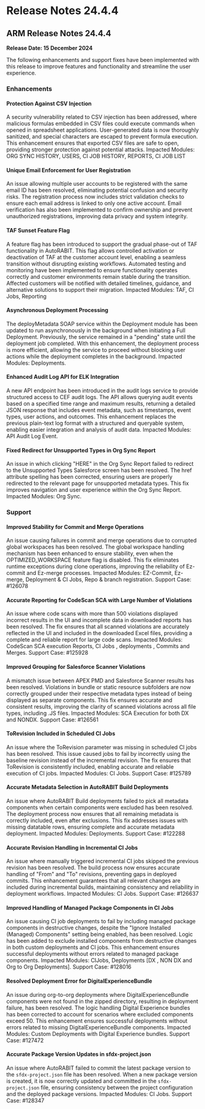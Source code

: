 # Release Notes 24.4.4

## ARM Release Notes 24.4.4

**Release Date: 15 December 2024**

The following enhancements and support fixes have been implemented with this release to improve features and functionality and streamline the user experience.

### Enhancements <a href="#enhancements" id="enhancements"></a>

#### **Protection Against CSV Injection**

A security vulnerability related to CSV injection has been addressed, where malicious formulas embedded in CSV files could execute commands when opened in spreadsheet applications. User-generated data is now thoroughly sanitized, and special characters are escaped to prevent formula execution. This enhancement ensures that exported CSV files are safe to open, providing stronger protection against potential attacks. Impacted Modules: ORG SYNC HISTORY, USERS, CI JOB HISTORY, REPORTS, CI JOB LIST

#### **Unique Email Enforcement for User Registration**

An issue allowing multiple user accounts to be registered with the same email ID has been resolved, eliminating potential confusion and security risks. The registration process now includes strict validation checks to ensure each email address is linked to only one active account. Email verification has also been implemented to confirm ownership and prevent unauthorized registrations, improving data privacy and system integrity.

#### **TAF Sunset Feature Flag**

A feature flag has been introduced to support the gradual phase-out of TAF functionality in AutoRABIT. This flag allows controlled activation or deactivation of TAF at the customer account level, enabling a seamless transition without disrupting existing workflows. Automated testing and monitoring have been implemented to ensure functionality operates correctly and customer environments remain stable during the transition. Affected customers will be notified with detailed timelines, guidance, and alternative solutions to support their migration. Impacted Modules: TAF, CI Jobs, Reporting

#### **Asynchronous Deployment Processing**

The deployMetadata SOAP service within the Deployment module has been updated to run asynchronously in the background when initiating a Full Deployment. Previously, the service remained in a "pending" state until the deployment job completed. With this enhancement, the deployment process is more efficient, allowing the service to proceed without blocking user actions while the deployment completes in the background. Impacted Modules: Deployments.

#### **Enhanced Audit Log API for ELK Integration**

A new API endpoint has been introduced in the audit logs service to provide structured access to CEF audit logs. The API allows querying audit events based on a specified time range and maximum results, returning a detailed JSON response that includes event metadata, such as timestamps, event types, user actions, and outcomes. This enhancement replaces the previous plain-text log format with a structured and queryable system, enabling easier integration and analysis of audit data. Impacted Modules: API Audit Log Event.

#### **Fixed Redirect for Unsupported Types in Org Sync Report**

An issue in which clicking "HERE" in the Org Sync Report failed to redirect to the Unsupported Types Salesforce screen has been resolved. The href attribute spelling has been corrected, ensuring users are properly redirected to the relevant page for unsupported metadata types. This fix improves navigation and user experience within the Org Sync Report. Impacted Modules: Org Sync.

### Support <a href="#support" id="support"></a>

#### **Improved Stability for Commit and Merge Operations**

An issue causing failures in commit and merge operations due to corrupted global workspaces has been resolved. The global workspace handling mechanism has been enhanced to ensure stability, even when the OPTIMIZED\_WORKSPACE feature flag is disabled. This fix eliminates runtime exceptions during clone operations, improving the reliability of Ez-commit and Ez-merge processes. Impacted Modules: EZ-Commit, Ez-merge, Deployment & CI Jobs, Repo & branch registration. Support Case: #126078

#### **Accurate Reporting for CodeScan SCA with Large Number of Violations**

An issue where code scans with more than 500 violations displayed incorrect results in the UI and incomplete data in downloaded reports has been resolved. The fix ensures that all scanned violations are accurately reflected in the UI and included in the downloaded Excel files, providing a complete and reliable report for large code scans. Impacted Modules: CodeScan SCA execution Reports, CI Jobs , deployments , Commits and Merges. Support Case: #125928

#### **Improved Grouping for Salesforce Scanner Violations**

A mismatch issue between APEX PMD and Salesforce Scanner results has been resolved. Violations in bundle or static resource subfolders are now correctly grouped under their respective metadata types instead of being displayed as separate components. This fix ensures accurate and consistent results, improving the clarity of scanned violations across all file types, including .JS files. Impacted Modules: SCA Execution for both DX and NONDX. Support Case: #126561

#### **ToRevision Included in Scheduled CI Jobs**

An issue where the ToRevision parameter was missing in scheduled CI jobs has been resolved. This issue caused jobs to fail by incorrectly using the baseline revision instead of the incremental revision. The fix ensures that ToRevision is consistently included, enabling accurate and reliable execution of CI jobs. Impacted Modules: CI Jobs. Support Case: #125789

#### **Accurate Metadata Selection in AutoRABIT Build Deployments**

An issue where AutoRABIT Build deployments failed to pick all metadata components when certain components were excluded has been resolved. The deployment process now ensures that all remaining metadata is correctly included, even after exclusions. This fix addresses issues with missing datatable rows, ensuring complete and accurate metadata deployment. Impacted Modules: Deployments. Support Case: #122288

#### **Accurate Revision Handling in Incremental CI Jobs**

An issue where manually triggered incremental CI jobs skipped the previous revision has been resolved. The build process now ensures accurate handling of "From" and "To" revisions, preventing gaps in deployed commits. This enhancement guarantees that all relevant changes are included during incremental builds, maintaining consistency and reliability in deployment workflows. Impacted Modules: CI Jobs. Support Case: #126637

#### **Improved Handling of Managed Package Components in CI Jobs**

An issue causing CI job deployments to fail by including managed package components in destructive changes, despite the "Ignore Installed (Managed) Components" setting being enabled, has been resolved. Logic has been added to exclude installed components from destructive changes in both custom deployments and CI jobs. This enhancement ensures successful deployments without errors related to managed package components. Impacted Modules: CIJobs, Deployments \[DX , NON DX and Org to Org Deployments]. Support Case: #128016

#### **Resolved Deployment Error for DigitalExperienceBundle**

An issue during org-to-org deployments where DigitalExperienceBundle components were not found in the zipped directory, resulting in deployment failure, has been resolved. The logic handling Digital Experience bundles has been corrected to account for scenarios where excluded components exceed 50. This enhancement ensures successful deployments without errors related to missing DigitalExperienceBundle components. Impacted Modules: Custom Deployments with Digital Experience bundles. Support Case: #127472

#### **Accurate Package Version Updates in sfdx-project.json**

An issue where AutoRABIT failed to commit the latest package version to the `sfdx-project.json` file has been resolved. When a new package version is created, it is now correctly updated and committed in the `sfdx-project.json` file, ensuring consistency between the project configuration and the deployed package versions. Impacted Modules: CI Jobs. Support Case: #128347

&#x20;

&#x20;

&#x20;
